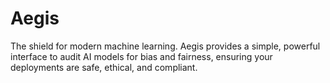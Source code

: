 # Aegis

The shield for modern machine learning. Aegis provides a simple, powerful interface to audit AI models for bias and fairness, ensuring your deployments are safe, ethical, and compliant.